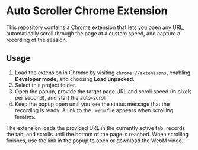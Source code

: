 # Auto Scroller Chrome Extension

This repository contains a Chrome extension that lets you open any URL, automatically scroll through the page at a custom speed, and capture a recording of the session.

## Usage

1. Load the extension in Chrome by visiting `chrome://extensions`, enabling **Developer mode**, and choosing **Load unpacked**.
2. Select this project folder.
3. Open the popup, provide the target page URL and scroll speed (in pixels per second), and start the auto-scroll.
4. Keep the popup open until you see the status message that the recording is ready. A link to the `.webm` file appears when scrolling finishes.

The extension loads the provided URL in the currently active tab, records the tab, and scrolls until the bottom of the page is reached. When scrolling finishes, use the link in the popup to open or download the WebM video.
